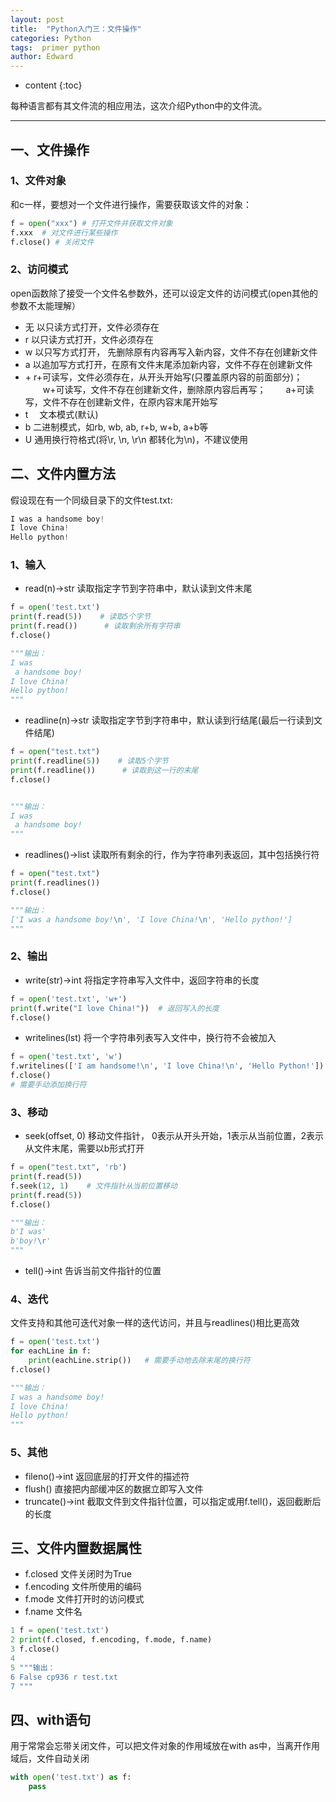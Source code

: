 ```yaml
---
layout: post
title:  "Python入门三：文件操作"
categories: Python
tags:  primer python
author: Edward
---
```


* content
{:toc}

每种语言都有其文件流的相应用法，这次介绍Python中的文件流。

--------------------

## 一、文件操作

### 1、文件对象

和c一样，要想对一个文件进行操作，需要获取该文件的对象：

```python
f = open("xxx") # 打开文件并获取文件对象
f.xxx  # 对文件进行某些操作
f.close() # 关闭文件
```

### 2、访问模式

open函数除了接受一个文件名参数外，还可以设定文件的访问模式(open其他的参数不太能理解）

- 无   以只读方式打开，文件必须存在
- r     以只读方式打开，文件必须存在
- w    以只写方式打开， 先删除原有内容再写入新内容，文件不存在创建新文件
- a    以追加写方式打开，在原有文件末尾添加新内容，文件不存在创建新文件
- \+  r+可读写，文件必须存在，从开头开始写(只覆盖原内容的前面部分)；
　　w+可读写，文件不存在创建新文件，删除原内容后再写；
　　a+可读写，文件不存在创建新文件，在原内容末尾开始写
- t　  文本模式(默认)
- b    二进制模式，如rb, wb, ab, r+b, w+b, a+b等
- U    通用换行符格式(将\r, \n, \r\n 都转化为\n)，不建议使用
 
## 二、文件内置方法

假设现在有一个同级目录下的文件test.txt:

```python
I was a handsome boy!
I love China!
Hello python!
```

### 1、输入

- read(n)->str 读取指定字节到字符串中，默认读到文件末尾

```python
f = open('test.txt')
print(f.read(5))    # 读取5个字节
print(f.read())      # 读取剩余所有字符串
f.close()

"""输出：
I was
 a handsome boy!
I love China!
Hello python!
"""
```

- readline(n)->str 读取指定字节到字符串中，默认读到行结尾(最后一行读到文件结尾)

```python
f = open("test.txt")
print(f.readline(5))    # 读取5个字节
print(f.readline())      # 读取到这一行的末尾
f.close()


"""输出：
I was
 a handsome boy!
"""
```

- readlines()->list 读取所有剩余的行，作为字符串列表返回，其中包括换行符

```python
f = open("test.txt")
print(f.readlines()) 
f.close()

"""输出：
['I was a handsome boy!\n', 'I love China!\n', 'Hello python!']
"""
```

### 2、输出

- write(str)->int 将指定字符串写入文件中，返回字符串的长度

```python
f = open('test.txt', 'w+')
print(f.write("I love China!"))  # 返回写入的长度
f.close()
```

- writelines(lst) 将一个字符串列表写入文件中，换行符不会被加入

```python
f = open('test.txt', 'w')
f.writelines(['I am handsome!\n', 'I love China!\n', 'Hello Python!'])
f.close()
# 需要手动添加换行符
```

### 3、移动

- seek(offset, 0) 移动文件指针， 0表示从开头开始，1表示从当前位置，2表示从文件末尾，需要以b形式打开

```python
f = open("test.txt", 'rb')
print(f.read(5))
f.seek(12, 1)    # 文件指针从当前位置移动
print(f.read(5))
f.close()

"""输出：
b'I was'
b'boy!\r'
"""
```

- tell()->int 告诉当前文件指针的位置

### 4、迭代

文件支持和其他可迭代对象一样的迭代访问，并且与readlines()相比更高效

```python
f = open('test.txt')
for eachLine in f:
    print(eachLine.strip())   # 需要手动地去除末尾的换行符
f.close()

"""输出：
I was a handsome boy!
I love China!
Hello python!
"""
```

### 5、其他

- fileno()->int 返回底层的打开文件的描述符
- flush() 直接把内部缓冲区的数据立即写入文件
- truncate()->int 截取文件到文件指针位置，可以指定或用f.tell()，返回截断后的长度
 
## 三、文件内置数据属性

- f.closed 文件关闭时为True
- f.encoding 文件所使用的编码
- f.mode 文件打开时的访问模式
- f.name 文件名

```python
1 f = open('test.txt')
2 print(f.closed, f.encoding, f.mode, f.name)
3 f.close()
4 
5 """输出：
6 False cp936 r test.txt
7 """
```

## 四、with语句

用于常常会忘带关闭文件，可以把文件对象的作用域放在with as中，当离开作用域后，文件自动关闭

```python
with open('test.txt') as f:
    pass
```